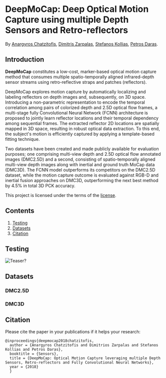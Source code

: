 # DeepMoCap: Deep Optical Motion Capture using multiple Depth Sensors and Retro-reflectors
By [Anargyros Chatzitofis](https://www.iti.gr/iti/people/Anargyros_Chatzitofis.html), [Dimitris Zarpalas](https://www.iti.gr/iti/people/Dimitrios_Zarpalas.html), [Stefanos Kollias](https://www.ece.ntua.gr/gr/staff/15), [Petros Daras](https://www.iti.gr/iti/people/Petros_Daras.html).

## Introduction
**DeepMoCap** constitutes a low-cost, marker-based optical motion capture method that consumes multiple spatio-temporally aligned infrared-depth sensor streams using retro-reflective straps and patches (reflectors). 

DeepMoCap explores motion capture by automatically localizing and labeling reflectors on depth images and, subsequently, on 3D space. Introducing a non-parametric representation to encode the temporal correlation among pairs of colorized depth and 2.5D optical flow frames, a multi-stage fully Convolutional Neural Network (FCNN) architecture is proposed to jointly learn reflector locations and their temporal dependency among sequential frames. The extracted reflector 2D locations are spatially mapped in 3D space, resulting in robust optical data extraction. To this end, the subject's motion is efficiently captured by applying a template-based fitting technique. 

Two datasets have been created and made publicly available for evaluation purposes; one comprising multi-view depth and 2.5D optical flow annotated images (DMC2.5D) and a second, consisting of spatio-temporally aligned multi-view depth images along with inertial and ground truth MoCap data (DMC3D). The FCNN model outperforms its competitors on the DMC2.5D dataset, while the motion capture outcome is evaluated against RGB-D and inertial fusion approaches on DMC3D, outperforming the next best method by 4.5% in total 3D PCK accuracy.

<!-- <p align="left">
<img src="https://github.com/ZheC/Multi-Person-Pose-Estimation/blob/master/readme/dance.gif", width="720">
</p>

<p align="left">
<img src="https://github.com/ZheC/Multi-Person-Pose-Estimation/blob/master/readme/shake.gif", width="720">
</p> -->

This project is licensed under the terms of the [license](LICENSE).



## Contents
1. [Testing](#testing)
2. [Datasets](#datasets)
3. [Citation](#citation)

## Testing

![Teaser?](http://195.251.117.145/img/3D_all.png)

<!-- 
### C++ (realtime version, for demo purpose)
- Please use [OpenPose](https://github.com/CMU-Perceptual-Computing-Lab/openpose), now it can run in CPU/ GPU and windows /Ubuntu.
- Three input options: images, video, webcam

### Matlab (slower, for COCO evaluation)
- Compatible with general [Caffe](http://caffe.berkeleyvision.org/). Compile matcaffe. 
- Run `cd testing; get_model.sh` to retrieve our latest MSCOCO model from our web server.
- Change the caffepath in the `config.m` and run `demo.m` for an example usage.

### Python
- `cd testing/python`
- `ipython notebook`
- Open `demo.ipynb` and execute the code

## Training

### Network Architecture
![Teaser?](https://github.com/ZheC/Multi-Person-Pose-Estimation/blob/master/readme/arch.png)

### Training Steps 
- Run `cd training; bash getData.sh` to obtain the COCO images in `dataset/COCO/images/`, keypoints annotations in `dataset/COCO/annotations/` and [COCO official toolbox](https://github.com/pdollar/coco) in `dataset/COCO/coco/`. 
- Run `getANNO.m` in matlab to convert the annotation format from json to mat in `dataset/COCO/mat/`.
- Run `genCOCOMask.m` in matlab to obatin the mask images for unlabeled person. You can use 'parfor' in matlab to speed up the code.
- Run `genJSON('COCO')` to generate a json file in `dataset/COCO/json/` folder. The json files contain raw informations needed for training.
- Run `python genLMDB.py` to generate your LMDB. (You can also download our LMDB for the COCO dataset (189GB file) by: `bash get_lmdb.sh`)
- Download our modified caffe: [caffe_train](https://github.com/CMU-Perceptual-Computing-Lab/caffe_train). Compile pycaffe. It will be merged with caffe_rtpose (for testing) soon.
- Run `python setLayers.py --exp 1` to generate the prototxt and shell file for training.
- Download [VGG-19 model](https://gist.github.com/ksimonyan/3785162f95cd2d5fee77), we use it to initialize the first 10 layers for training.
- Run `bash train_pose.sh 0,1` (generated by setLayers.py) to start the training with two gpus.  -->

## Datasets

### DMC2.5D

### DMC3D

## Citation
Please cite the paper in your publications if it helps your research:    
    
    @inproceedings{deepmocap2018chatzitofis,
      author = {Anargyros Chatzitofis and Dimitrios Zarpalas and Stefanos Kollias and Petros Daras},
      booktitle = {Sensors},
      title = {DeepMoCap: Optical Motion Capture leveraging multiple Depth Sensors, Retro-reflectors and Fully Convolutional Neural Networks},
      year = {2018}
      }
	  
